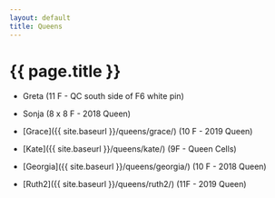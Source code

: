 ```yaml
---
layout: default
title: Queens
---
```

# {{ page.title }}

* Greta (11 F - QC south side of F6 white pin)
* Sonja (8 x 8 F - 2018 Queen)


* [Grace]({{ site.baseurl }}/queens/grace/) (10 F - 2019 Queen)


* [Kate]({{ site.baseurl }}/queens/kate/) (9F - Queen Cells)
* [Georgia]({{ site.baseurl }}/queens/georgia/) (10 F - 2018 Queen)

* [Ruth2]({{ site.baseurl }}/queens/ruth2/) (11F - 2019 Queen)

